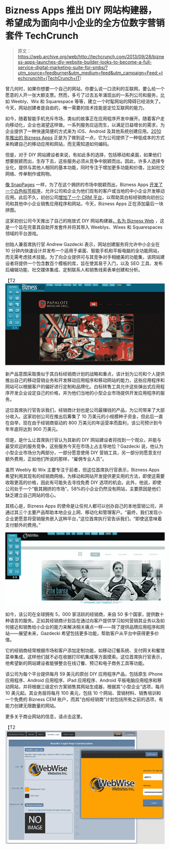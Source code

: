 # Bizness Apps 推出 DIY 网站构建器，希望成为面向中小企业的全方位数字营销套件 TechCrunch

> 原文：<https://web.archive.org/web/http://techcrunch.com/2013/09/28/bizness-apps-launches-diy-website-builder-looks-to-become-a-full-service-digital-marketing-suite-for-smbs/?utm_source=feedburner&utm_medium=feed&utm_campaign=Feed:+techcrunchIt+(TechCrunch+IT>)

曾几何时，如果你想要一个自己的网站，你要么说一口流利的互联网，要么给一个愿意的人开一张大额支票。然而，多亏了过去五年涌现出的一系列公司和服务，比如 Weebly、Wix 和 Squarespace 等等，建立一个时髦网站的障碍已经消失了。今天，网站创建者是自由的，唯一需要的技术技能是定位互联网的能力。

如今，随着智能手机充斥市场，类似的故事正在应用程序开发中展开。随着客户走向移动化，企业也渴望这样做。一系列服务应运而生，以满足日益增长的需求，为企业提供了一种快速简便的方式来为 iOS、Android 及其他系统创建应用。[2010 年推出的 Bizness Apps](https://web.archive.org/web/20230129215119/http://www.biznessapps.com/) 正是为了做到这一点，它为公司提供了一种低成本的方式来构建自己的移动应用和网站，而无需知道如何编码。

但是，对于 DIY 网站建设者来说，有如此多的选择，包括移动和桌面，如果他们想要脱颖而出，生存下去，这些服务必须从竞争中脱颖而出。因此，许多人选择专业化，提供与其他人相同的基本功能，同时专注于增加更多功能和价值，比如社交网络、传单制作或购物。

[像 SnapPages](https://web.archive.org/web/20230129215119/https://techcrunch.com/2013/07/09/snappages-takes-aim-at-the-wixes-and-weeblys-of-the-world-with-major-new-redesign/) 一样，为了在这个拥挤的市场中脱颖而出，Bizness Apps [开发了一个白色标签程序](https://web.archive.org/web/20230129215119/https://techcrunch.com/2012/01/23/does-your-business-need-mobile-apps-bizness-apps-more-give-you-the-premium-tools/)，允许公司和企业为他们现有的客户或当地的中小企业开发移动应用。此后不久，初创公司[增加了一个 CRM 平台](https://web.archive.org/web/20230129215119/https://techcrunch.com/2012/10/05/the-14-most-interesting-startups-to-emerge-from-demo/)，以帮助其白标经销商向初创公司和其他中小企业销售应用程序和网站，今天，Bizness Apps 正在添加最后一块拼图。

这家初创公司今天推出了自己的拖放式 DIY 网站构建器[，名为 Bizness Web](https://web.archive.org/web/20230129215119/http://www.biznessweb.com/) ，这是一个旨在完善其自助开发套件并将其带入 Weeblys、Wixes 和 Squarespaces 领域的平台游戏。

创始人兼首席执行官 Andrew Gazdecki 表示，网站创建服务将允许中小企业在 10 分钟内快速设计并发布一个适用于桌面、智能手机和平板电脑的全功能网站，而无需考虑技术技能。为了向企业提供可与其竞争对手相媲美的功能集，该网站建设者将提供一个包含数百个模板的库，旨在使其易于入门，以及 SEO 工具、发布后编辑功能、社交媒体集成、定制联系人和销售线索表单创建和分析。

【T2![bizness-web2](img/ab09c6bb875443bff7f5b57d392b5ce1.png)

新产品意图采取类似于其白标经销商计划的战略和重点，该计划为公司和个人提供推出自己的移动营销业务和开发移动应用程序和移动网站的能力，这些应用程序和网站可以根据客户的偏好进行定制和品牌化。白标转售工具允许这些弹出式应用程序开发企业设定自己的价格，并为他们当地的小型企业市场提供开发应用程序的服务。

这位首席执行官告诉我们，经销商计划也是公司最赚钱的产品，为公司带来了大部分收入。这家初创公司在推出后筹集了 10 万美元的小规模种子资金，但此后一直在自举，现在由于经销商驱动的 800 万美元的年运营率而盈利，该公司预计到今年年底将达到 900 万美元。

但是，是什么让首席执行官认为其新的 DIY 网站建设者将找到一个观众，并能与最受欢迎的服务竞争，这些服务今天在市场上占主导地位？Gazdecki 说，他认为小型企业市场分为两部分，一部分愿意使用 DIY 营销工具，另一部分则愿意支付额外费用，正如他们所说的那样，“雇佣专业人员”。

虽然 Weebly 和 Wix 主要专注于前者，但这位首席执行官表示，Bizness Apps 希望利用其现有的经销商网络，为移动和网站开发提供更实用的方法，即使这需要收取更高的价格，因此有可能失去寻找免费 DIY 选项的机会。此外，他说，即使公司处于一个“极其拥挤的市场”，58%的小企业仍然没有网站，主要原因是他们缺乏建立自己网站的信心。

其核心是，Bizness Apps 的使命是让任何人都可以创办自己的本地营销公司，并通过其三个主要产品帮助本地企业上网、移动化和管理客户。“最终，我们发现小企业更愿意将营销服务嵌入这种平台，”这位首席执行官告诉我们，“即使这意味着支付额外的费用。”

[![reseller-web1](img/7147e07b7c3d5d63cd118e69983687dd.png)](https://web.archive.org/web/20230129215119/https://techcrunch.com/wp-content/uploads/2013/09/reseller-web1.png)

如今，该公司在全球拥有 5，000 家活跃的经销商，来自 50 多个国家，提供数十种语言的服务。正如其经销商计划旨在通过向客户提供学习如何营销其业务以及如何接近和销售给小企业的能力来解决相关痛点一样——除了提供品牌应用程序和网站——展望未来，Gazdecki 希望包括更多功能，帮助客户从平台中获得更多价值。

它的经销商经常根据市场和客户添加定制功能，如移动订餐系统、支付网关和餐馆菜单集成，这样他们就不必在收据打印机集成等方面摸索。这位首席执行官表示，他希望新的网站建设者能够整合在线订餐、预订和电子商务工具等功能。

该公司为每个平台提供每月 59 美元的原创 DIY 应用程序产品，包括原生 iPhone 应用程序、Android 应用程序、iPad 应用程序、Android 平板电脑应用程序和移动网站，并将根据三级定价方案销售其网站生成器，根据其“小型企业”选项，每月 10 美元起。其业务层将每月 100 美元，包括 10 个网站、营销材料、销售培训和一个免费的 Bizness CEM 账户，而其“白标经销商”计划包括所有之前的选项，有能力创建无限数量的网站。

更多关于商业网站的信息，请点击这里。

【T2![reseller-web3](img/5b0ab73410f7304eef697fa4c46fa47a.png)